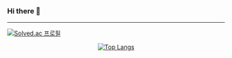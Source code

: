   ### Hi there 👋
  ---
  [![Solved.ac
프로필](http://mazassumnida.wtf/api/mini/generate_badge?boj=y_kyul)](https://solved.ac/y_kyul)

<div align=center>
  
  
  [![Top Langs](https://github-readme-stats.vercel.app/api/top-langs/?username=young1ll&layout=compact&hide=html)](https://github.com/anuraghazra/github-readme-stats)

<!--
**Young1ll/young1ll** is a ✨ _special_ ✨ repository because its `README.md` (this file) appears on your GitHub profile.
Here are some ideas to get you started:
- 🔭 I’m currently working on ...
- 🌱 I’m currently learning ...
- 👯 I’m looking to collaborate on ...
- 🤔 I’m looking for help with ...
- 💬 Ask me about ...
- 📫 How to reach me: ...
- 😄 Pronouns: ...
- ⚡ Fun fact: ...
-->
</div>
